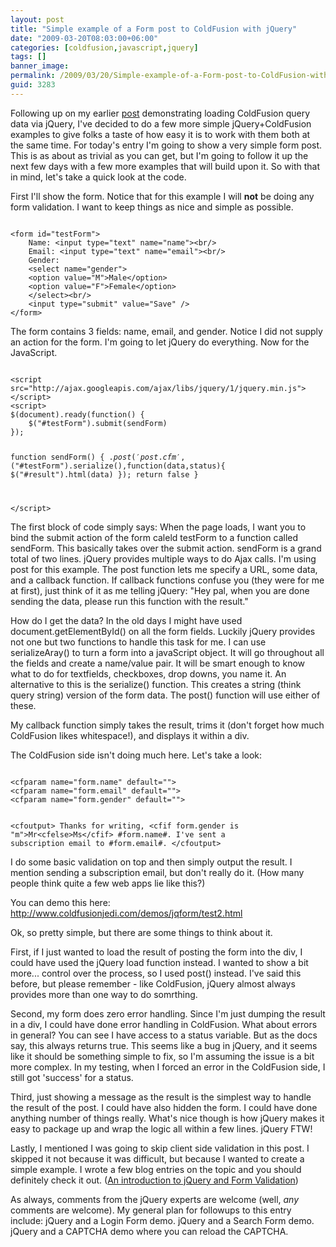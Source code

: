 ```yaml
---
layout: post
title: "Simple example of a Form post to ColdFusion with jQuery"
date: "2009-03-20T08:03:00+06:00"
categories: [coldfusion,javascript,jquery]
tags: []
banner_image: 
permalink: /2009/03/20/Simple-example-of-a-Form-post-to-ColdFusion-with-jQuery
guid: 3283
---
```


Following up on my earlier <a href="http://www.raymondcamden.com/index.cfm/2009/3/17/Simple-example-of-loading-a-ColdFusion-query-with-jQuery">post</a> demonstrating loading ColdFusion query data via jQuery, I've decided to do a few more simple jQuery+ColdFusion examples to give folks a taste of how easy it is to work with them both at the same time. For today's entry I'm going to show a very simple form post. This is as about as trivial as you can get, but I'm going to follow it up the next few days with a few more examples that will build upon it. So with that in mind, let's take a quick look at the code.
<!--more-->
First I'll show the form. Notice that for this example I will <b>not</b> be doing any form validation. I want to keep things as nice and simple as possible.

<code>
&lt;form id="testForm"&gt;
	Name: &lt;input type="text" name="name"&gt;&lt;br/&gt;
	Email: &lt;input type="text" name="email"&gt;&lt;br/&gt;
	Gender: 
	&lt;select name="gender"&gt;
	&lt;option value="M"&gt;Male&lt;/option&gt;	
	&lt;option value="F"&gt;Female&lt;/option&gt;
	&lt;/select&gt;&lt;br/&gt; 	
	&lt;input type="submit" value="Save" /&gt;
&lt;/form&gt;
</code>

The form contains 3 fields: name, email, and gender. Notice I did not supply an action for the form. I'm going to let jQuery do everything. Now for the JavaScript.

<code>
&lt;script src="http://ajax.googleapis.com/ajax/libs/jquery/1/jquery.min.js"&gt;&lt;/script&gt;
&lt;script&gt;
$(document).ready(function() {
	$("#testForm").submit(sendForm)
});

function sendForm() {
	$.post('post.cfm',$("#testForm").serialize(),function(data,status){
		$("#result").html(data)
	});
	return false
}

&lt;/script&gt;
</code>

The first block of code simply says: When the page loads, I want you to bind the submit action of the form caleld testForm to a function called sendForm. This basically takes over the submit action. sendForm is a grand total of two lines. jQuery provides multiple ways to do Ajax calls. I'm using post for this example. The post function lets me specify a URL, some data, and a callback function. If callback functions confuse you (they were for me at first), just think of it as me telling jQuery: "Hey pal, when you are done sending the data, please run this function with the result."

How do I get the data? In the old days I might have used document.getElementById() on all the form fields. Luckily jQuery provides not one but two functions to handle this task for me. I can use serializeAray() to turn a form into a javaScript object. It will go throughout all the fields and create a name/value pair. It will be smart enough to know what to do for textfields, checkboxes, drop downs, you name it. An alternative to this is the serialize() function. This creates a string (think query string) version of the form data. The post() function will use either of these. 

My callback function simply takes the result, trims it (don't forget how much ColdFusion likes whitespace!), and displays it within a div. 

The ColdFusion side isn't doing much here. Let's take a look:

<code>
&lt;cfparam name="form.name" default=""&gt;
&lt;cfparam name="form.email" default=""&gt;
&lt;cfparam name="form.gender" default=""&gt;

&lt;cfoutput&gt;
Thanks for writing, 
&lt;cfif form.gender is "m"&gt;Mr&lt;cfelse&gt;Ms&lt;/cfif&gt; #form.name#. 
I've sent a subscription email to #form.email#.
&lt;/cfoutput&gt;
</code>

I do some basic validation on top and then simply output the result. I mention sending a subscription email, but don't really do it. (How many people think quite a few web apps lie like this?) 

You can demo this here: <a href="http://www.coldfusionjedi.com/demos/jqform/test2.html">http://www.coldfusionjedi.com/demos/jqform/test2.html</a>

Ok, so pretty simple, but there are some things to think about it.

First, if I just wanted to load the result of posting the form into the div, I could have used the jQuery load function instead. I wanted to show a bit more... control over the process, so I used post() instead. I've said this before, but please remember - like ColdFusion, jQuery almost always provides more than one way to do somrthing. 

Second, my form does zero error handling. Since I'm just dumping the result in a div, I could have done error handling in ColdFusion. What about errors in general? You can see I have access to a status variable. But as the docs say, this always returns true. This seems like a bug in jQuery, and it seems like it should be something simple to fix, so I'm assuming the issue is a bit more complex. In my testing, when I forced an error in the ColdFusion side, I still got 'success' for a status. 

Third, just showing a message as the result is the simplest way to handle the result of the post. I could have also hidden the form. I could have done anything number of things really. What's nice though is how jQuery makes it easy to package up and wrap the logic all within a few lines. jQuery FTW!

Lastly, I mentioned I was going to skip client side validation in this post. I skipped it not because it was difficult, but because I wanted to create a simple example. I wrote a few blog entries on the topic and you should definitely check it out. (<a href="http://www.coldfusionjedi.com/index.cfm/2009/2/9/An-introduction-to-jQuery-and-Form-Validation">An introduction to jQuery and Form Validation</a>)

As always, comments from the jQuery experts are welcome (well, <i>any</i> comments are welcome). My general plan for followups to this entry include: jQuery and a Login Form demo. jQuery and a Search Form demo. jQuery and a CAPTCHA demo where you can reload the CAPTCHA.